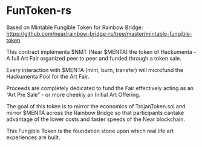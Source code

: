 # FunToken-rs

Based on Mintable Fungible Token for Rainbow Bridge: https://github.com/near/rainbow-bridge-rs/tree/master/mintable-fungible-token

This contract implementa $NMT (Near $MENTA) the token of Hackumenta - A full Art Fair organized peer to peer and funded through a token sale.

Every interaction with $MENTA (mint, burn, transfer) will microfund the Hackumenta Pool for the Art Fair. 

Proceeds are completely dedicated to fund the Fair effectively acting as an “Art Pre Sale” - or more cheekly an Initial Art Offering.

The goal of this token is to mirror the economics of TrojanToken.sol and mirror $MENTA across the Rainbow Bridge so that participants cantake advantage of the lower costs and faster speeds of the Near blockchain. 

This Fungible Token is the foundation stone upon which real life art experiences are built.
